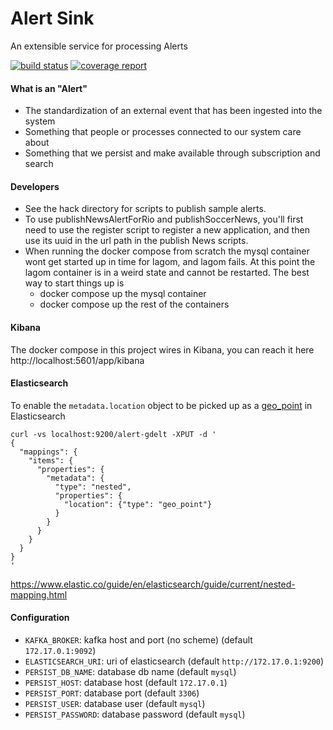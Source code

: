 Alert Sink
===

An extensible service for processing Alerts

[![build status](https://gitorious.ctc.com/gitlab/big/alert-sink/badges/master/build.svg)](https://gitorious.ctc.com/gitlab/big/alert-sink/commits/master)
[![coverage report](https://gitorious.ctc.com/gitlab/big/alert-sink/badges/master/coverage.svg)](https://gitorious.ctc.com/gitlab/big/alert-sink/commits/master)

#### What is an "Alert"

- The standardization of an external event that has been ingested into the system
- Something that people or processes connected to our system care about
- Something that we persist and make available through subscription and search

#### Developers

- See the hack directory for scripts to publish sample alerts.
- To use publishNewsAlertForRio and publishSoccerNews, you'll first need to use the register script to register a new application, and then use its uuid in the url path in the publish News scripts.
- When running the docker compose from scratch the mysql container wont get started up in time for lagom, and lagom fails.  At this point the lagom container is in a weird state and cannot be restarted.  The best way to start things up is
  - docker compose up the mysql container
  - docker compose up the rest of the containers
 


#### Kibana

The docker compose in this project wires in Kibana, you can reach it here http://localhost:5601/app/kibana

#### Elasticsearch

To enable the `metadata.location` object to be picked up as a [geo_point](https://www.elastic.co/guide/en/elasticsearch/reference/current/geo-point.html) in Elasticsearch

```
curl -vs localhost:9200/alert-gdelt -XPUT -d '
{
  "mappings": {
    "items": {
      "properties": {
        "metadata": {
          "type": "nested",
          "properties": {
            "location": {"type": "geo_point"}
          }
        }
      }
    }
  }
}
'
```

https://www.elastic.co/guide/en/elasticsearch/guide/current/nested-mapping.html

#### Configuration

- `KAFKA_BROKER`: kafka host and port (no scheme) (default `172.17.0.1:9092`)
- `ELASTICSEARCH_URI`: uri of elasticsearch (default `http://172.17.0.1:9200`)
- `PERSIST_DB_NAME`: database db name (default `mysql`)
- `PERSIST_HOST`: database host (default `172.17.0.1`)
- `PERSIST_PORT`: database port (default `3306`)
- `PERSIST_USER`: database user (default `mysql`)
- `PERSIST_PASSWORD`: database password (default `mysql`)
